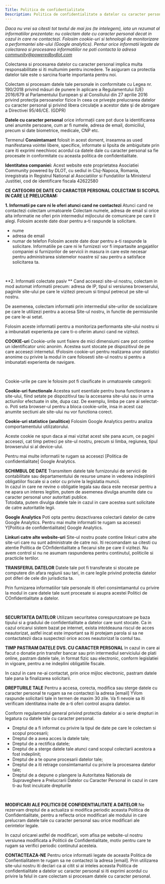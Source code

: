 ```yaml
---
Title: Politica de confidentialitate 
Description: Politica de confidentialitate a datelor cu caracter personal Asociatia Community powered by DLOT
---
```

*Daca nu vrei sa citesti tot textul de mai jos (te intelegem), iata un rezumat al informatiilor prezentate: nu colectam date cu caracter personal decat in cazul in care ne contactezi. Folosim cookie-uri si tehnologii de monitorizare a performantei site-ului (Google analytics). Pentur orice informatii legate de colectarea si procesarea informatiilor ne poti contacta la adresa community@poweredbydlot.com*   

Colectarea si procesarea datelor cu caracter personal implica multa responsabilitate si iti multumim pentru incredere. Te asiguram ca protectia datelor tale este o sarcina foarte importanta pentru noi.  

Colectam si procesam datele tale personale in conformitate cu Legea nr. 190/2018 privind măsuri de punere în aplicare a Regulamentului (UE) 2016/679 al Parlamentului European şi al Consiliului din 27 aprilie 2016 privind protecţia persoanelor fizice în ceea ce priveşte prelucrarea datelor cu caracter personal şi privind libera circulaţie a acestor date şi de abrogare a Directivei 95/46/CE. (GDPR)  

**Datele cu caracter personal** orice informații care pot duce la identificarea unei anumite persoane, cum ar fi numele, adresa de email, domiciliul, precum si date biometrice, medicale, CNP etc.   

Termenul **Consimtamant** folosit in acest doment, inseamna as used manifestarea vointei libere, specifice, informate si lipsita de ambiguitate prin care iti exprimi neechivoc acordul ca datele dale cu caracter personal sa fie procesate in conformitate cu aceasta politica de confidentialitate. 

**Identitatea companiei:**
Acest website este proprietatea Asociatiei Community powered by DLOT, cu sediul in Cluj-Napoca, Romania, inregistrata in Registrul National al Asociatiilor si Fundatiilor la Ministerul Justitiei, cod de identificare fiscala  42622580

**CE CATEGORII DE DATE CU CARACTER PERSONAL COLECTAM SI SCOPUL IN CARE LE PRELUCRAM:**

**1. Informatii pe care ni le oferi atunci cand ne contactezi**
Atunci cand ne contactezi colectam urmatoarele 
Colectam numele, adresa de email si orice alta informatie ne oferi prin intermediul mijlocului de comunicare pe care il alegi. Folosim aceste date doar pentru a-ti raspunde la solicitare.
* nume
* adresa de email
* numar de telefon
Folosim aceste date doar pentru a-ti raspunde la solicitare. Informatiile pe care ni le furnizezi vor fi impartasite angajatilor companiei si furnizorilor de servicii in masura in care este necesar pentru administrarea sistemelor noastre si/ sau pentru a satisface solicitarea ta.

<br />

**2. Informatii colectate pasiv **
Cand accesezi site-ul nostru, colectam in mod automat informatii precum: adresa de IP, tipul si versiunea browserului, paginile site-ului pe care le vizitezi precum si timpul petrecut pe site-ul nostru. 

De asemenea, colectam informatii prin intermediul site-urilor de socializare pe care le utilizezi pentru a accesa Site-ul nostru, in functie de permisiunile pe care le-ai setat.

Folosim aceste informatii pentru a monitoriza performanta site-ului nostru si a imbunatati experienta pe care ti-o oferim atunci cand ne vizitezi.

**COOKIE-uri**
Cookie-urile  sunt fisiere de mici dimensiumi care pot contine un identificator unic anonim. Acestea sunt stocate pe dispozitivul de pe care accesezi internetul. tFolosim cookie-uri pentru realizarea unor statistici anonime cu privire la modul in care folosesti site-ul nostru si pentru a imbunatati experienta de navigare. 

<br />

Cookie-urile pe care le folosim pot fi clasificate in urmatoarele categorii:  

**Cookie-uri functionale**
Acestea sunt esentiale pentru buna functionare a site-ului, fiind setate pe dispozitivul tau la accesarea site-ului sau in urma actiunilor efectuate in site, dupa caz. De exemplu, limba pe care ai selectat-o. 
Poti seta browser-ul pentru a bloca cookie-urile, insa in acest caz anumite sectiuni ale site-ului nu vor functiona corect.

**Cookie-uri statistice (analitice)**
Folosim Google Analytics pentru analiza comportamentului utilizatorului.

Aceste cookie ne spun daca ai mai vizitat acest site pana acum, ce pagini accesezi, cat timp petreci pe site-ul nostru, precum si limba, regiunea, tipul browserului si al device-ului.

Pentru mai multe informatii te rugam sa accesezi [Politica de confidentialitate] Google Analytics.


**SCHIMBUL DE DATE**
Transmitem datele tale furnizorului de servicii de contabilitate sau departamentului de resurse umane in vederea indeplinirii obligatiilor fiscale si a celor cu privire la legislatia muncii.  
In cazul in care ne revine o obligatie legala sau daca este necesar pentru a ne apara un interes legitim, putem de asemenea divulga anumite date cu caracter personal unor autoritati publice.  
Totodata, putem divulga datele tale in cazul in care acestea sunt solicitate de catre autoritatile legii. 

**Google Analytics**
Poti opta pentru dezactivarea colectarii datelor de catre Google Analytics. Pentru mai multe informatii te rugam sa accesezi Y[Politica de confidentialitate] Google Analytics.

**Linkuri catre alte website-uri**
Site-ul nostru poate contine linkuri catre alte site-uri care nu sunt administrate de catre noi. Iti recomandam sa citesti cu atentie Politica de COnfidentialitate a fiecarui site pe care il vizitezi. Nu avem control si nu ne asumam raspunderea pentru continutul, politicile si practicile tertilor. 

**TRANSFERUL DATELOR**
Datele tale pot fi transferate si stocate pe computere din afara regiunii sau tari, in care legile privind protectia datelor pot diferi de cele din jurisdictia ta.

Prin furnizarea informatiilor tale personale iti oferi consimtamantul cu privire la modul in care datele tale sunt procesate si asupra acestei Politici de COnfidentialitate a datelor.  

<br />

**SECURITATEA DATELOR**
Utilizam securitatea corespunzatoare pe baza tipului si a gradului de confidentialitate a datelor care sunt stocate. Ca in cazul oricarui sistem bazat pe internet, exista intotdeauna riscul de acces neautorizat, astfel incat este important sa iti protejam parola si sa ne contactatezii daca suspectezi orice acces neautorizat la contul tau.

**TIMP PASTRAM DATELE DVS. CU CARACTER PERSONAL**
In cazul in care ai facut o donatie prin transfer bancar sau prin intermediul serviciului de plati online, pastram datele tale, in format fizic sau electronic, conform legislatiei in vigoare, pentru a ne indeplini obligatiile fiscale.

In cazul in care ne-ai contactat, prin orice mijloc electronic, pastram datele tale pana la finalizarea solicitarii. 

**DREPTURILE TALE**
Pentru a accesa, corecta, modifica sau sterge datele cu caracter personal te rugam sa ne contactezi la adresa [email] YVom raspunde solicitarii tale in termen de maxim 30 zile. Va fi nevoie sa iti verificam identitatea inaite de a-ti oferi control asupra datelor. 

Conform regulamentul general privind protectia datelor ai o serie drepturi in legatura cu datele tale cu caracter personal.
* Dreptul de a fi informat cu privire la tipul de date pe care le colectam si scopul procesarii;  
* Dreptul de a avea acces la datele tale;  
* Dreptul de a rectifica datele;  
* Dreptul de a sterge datele tale atunci cand scopul colectarii acestora a fost indeplinit;  
* Dreptul de a te opune procesarii datelor tale;  
* Dreptul de a iti retrage consimtamantul cu privire la procesarea datelor tale;  
* Dreptul de a depune o plangere la Autoritatea Nationala de Supraveghere a Prelucrarii Datelor cu Caracter Personal in cazul in care ti-au fost inculcate drepturile

<br />

**MODIFICARI ALE POLITICII DE CONFIDENTIALITATE A DATELOR**
Ne rezervam dreptul de a actualiza si modifica periodic aceasta Politica de Confidentialitate, pentru a reflecta orice modificari ale modului in care prelucram datele tale cu caracter personal sau orice modificari ale cerintelor legale.

In cazul oricarei astfel de modificari, vom afisa pe website-ul nostru versiunea modificata a Politicii de Confidentialitate, motiv pentru care te rugam sa verifici periodic continutul acesteia.

**CONTACTEAZA-NE**
Pentru orice informatii legate de aceasta Politica de Confientialitatem te rugam sa ne contactezi la adresa [email].
Prin utilizarea site-ului nostru iti declari ca ai citit si ai inteles aceasta Politica de confidentialitate a datelor uc caracter personal si iti exprimi acordul cu privire la felul in care colectam si procesam datele cu caracter personal. 
